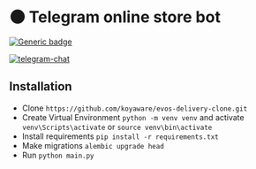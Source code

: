 # 🌑  Telegram online store bot

[![Generic badge](https://img.shields.io/badge/koya-ware-purple?logo=github)](https://github.com/koyaware/)
 
[![telegram-chat](https://img.shields.io/badge/clone_of_bot:-@evosdeliverybot-blue?logo=telegram)](https://t.me/evosdeliverybot)

## Installation
* Clone `https://github.com/koyaware/evos-delivery-clone.git`
* Create Virtual Environment `python -m venv venv` and activate `venv\Scripts\activate` or `source venv\bin\activate`
* Install requirements `pip install -r requirements.txt`
* Make migrations `alembic upgrade head`
* Run `python main.py`
